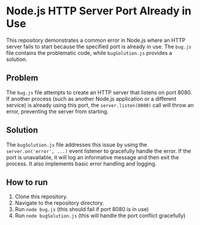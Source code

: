# Node.js HTTP Server Port Already in Use

This repository demonstrates a common error in Node.js where an HTTP server fails to start because the specified port is already in use.  The `bug.js` file contains the problematic code, while `bugSolution.js` provides a solution.

## Problem

The `bug.js` file attempts to create an HTTP server that listens on port 8080. If another process (such as another Node.js application or a different service) is already using this port, the `server.listen(8080)` call will throw an error, preventing the server from starting.

## Solution

The `bugSolution.js` file addresses this issue by using the `server.on('error', ...)` event listener to gracefully handle the error. If the port is unavailable, it will log an informative message and then exit the process.  It also implements basic error handling and logging.

## How to run

1. Clone this repository.
2. Navigate to the repository directory.
3. Run `node bug.js` (this should fail if port 8080 is in use)
4. Run `node bugSolution.js` (this will handle the port conflict gracefully)